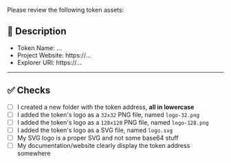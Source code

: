 Please review the following token assets:

## 📑 Description

<!-- Some basic information about the token you want to add -->

-   Token Name: ...
-   Project Website: https://... <!-- ⚠️ Your website MUST contain of the token address or the PR will be rejected -->
-   Explorer URI: https://...

---

## ✅ Checks

<!-- Make sure your pr passes the CI checks and do check the following fields as needed - -->

-   [ ] I created a new folder with the token address, **all in lowercase**
-   [ ] I added the token's logo as a `32x32` PNG file, named `logo-32.png`
-   [ ] I added the token's logo as a `128x128` PNG file, named `logo-128.png`
-   [ ] I added the token's logo as a SVG file, named `logo.svg`
-   [ ] My SVG logo is a proper SVG and not some base64 stuff
-   [ ] My documentation/website clearly display the token address somewhere
